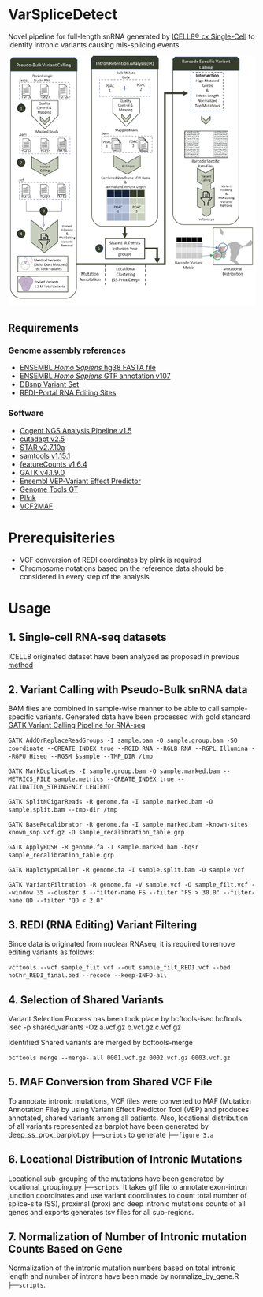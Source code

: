 # VarSpliceDetect
Novel pipeline for full-length snRNA generated by [ICELL8&reg; cx Single-Cell](https://www.takarabio.com/products/automation-systems/icell8-system-and-software/icell8-cx-single-cell-system) to identify intronic variants causing mis-splicing events.

![alt text](pipeline_updated.png)

## Requirements
### Genome assembly references
- [ENSEMBL _Homo Sapiens_ hg38 FASTA file](http://ftp.ensembl.org/pub/release-107/fasta/homo_sapiens/dna/Homo_sapiens.GRCh38.dna.primary_assembly.fa.gz)
- [ENSEMBL _Homo Sapiens_ GTF annotation v107](http://ftp.ensembl.org/pub/release-103/gtf/homo_sapiens/Homo_sapiens.GRCh38.107.gtf.gz)
- [DBsnp Variant Set](https://ftp.ncbi.nih.gov/snp/organisms/human_9606/VCF/)
- [REDI-Portal RNA Editing Sites](http://srv00.recas.ba.infn.it/webshare/ATLAS/donwload/TABLE1_hg38.txt.gz)
### Software
- [Cogent NGS Analysis Pipeline v1.5](https://www.takarabio.com/products/automation-systems/icell8-system-and-software/bioinformatics-tools/cogent-ngs-analysis-pipeline)
- [cutadapt v2.5](https://cutadapt.readthedocs.io/en/stable/)
- [STAR v2.7.10a](https://github.com/alexdobin/STAR)
- [samtools v1.15.1](https://www.htslib.org/)
- [featureCounts v1.6.4](https://cutadapt.readthedocs.io/en/stable/)
- [GATK v4.1.9.0](https://gatk.broadinstitute.org/hc/en-us)
- [Ensembl VEP-Variant Effect Predictor](https://github.com/Ensembl/ensembl-vep)
- [Genome Tools GT](http://genometools.org/tools/gt.html)
- [Pl!nk](https://zzz.bwh.harvard.edu/plink/)
- [VCF2MAF](https://github.com/mskcc/vcf2maf)

# Prerequisiteries
- VCF conversion of REDI coordinates by plink is required
- Chromosome notations based on the reference data should be considered in every step of the analysis

# Usage
## 1. Single-cell RNA-seq datasets
ICELL8 originated dataset have been analyzed as proposed in previous [method](https://github.com/UKHG-NIG/single-cell-cellenion-icell8#1-single-cell-rna-seq-datasets)

## 2. Variant Calling with Pseudo-Bulk snRNA data
BAM files are combined in sample-wise manner to be able to call sample-specific variants.
Generated data have been processed with gold standard [GATK Variant Calling Pipeline for RNA-seq](https://gatk.broadinstitute.org/hc/en-us/articles/360035531192-RNAseq-short-variant-discovery-SNPs-Indels-)

```Shell
GATK AddOrReplaceReadGroups -I sample.bam -O sample.group.bam -SO coordinate --CREATE_INDEX true --RGID RNA --RGLB RNA --RGPL Illumina --RGPU Hiseq --RGSM $sample --TMP_DIR /tmp
```
```Shell
GATK MarkDuplicates -I sample.group.bam -O sample.marked.bam --METRICS_FILE sample.metrics --CREATE_INDEX true --VALIDATION_STRINGENCY LENIENT
```
```Shell
GATK SplitNCigarReads -R genome.fa -I sample.marked.bam -O sample.split.bam --tmp-dir /tmp
```
```Shell
GATK BaseRecalibrator -R genome.fa -I sample.marked.bam -known-sites known_snp.vcf.gz -O sample_recalibration_table.grp
```
```Shell
GATK ApplyBQSR -R genome.fa -I sample.marked.bam -bqsr sample_recalibration_table.grp 
```
```Shell
GATK HaplotypeCaller -R genome.fa -I sample.split.bam -O sample.vcf
```
```Shell
GATK VariantFiltration -R genome.fa -V sample.vcf -O sample_filt.vcf --window 35 --cluster 3 --filter-name FS --filter "FS > 30.0" --filter-name QD --filter "QD < 2.0"
```

## 3. REDI (RNA Editing) Variant Filtering
Since data is originated from nuclear RNAseq, it is required to remove editing variants as follows:

```Shell
vcftools --vcf sample_flit.vcf --out sample_filt_REDI.vcf --bed noChr_REDI_final.bed --recode --keep-INFO-all
```
## 4. Selection of Shared Variants
Variant Selection Process has been took place by bcftools-isec 
bcftools isec -p shared_variants -Oz a.vcf.gz b.vcf.gz c.vcf.gz

Identified Shared variants are merged by bcftools-merge
```Shell
bcftools merge --merge- all 0001.vcf.gz 0002.vcf.gz 0003.vcf.gz
```
## 5. MAF Conversion from Shared VCF File
To annotate intronic mutations, VCF files were converted to MAF (Mutation Annotation File) by using Variant Effect Predictor Tool (VEP) and produces annotated, shared variants among all patients. Also, locational distribution of all variants represented as barplot have been generated by deep_ss_prox_barplot.py ```├──scripts``` to generate ```├──figure 3.a``` 

## 6. Locational Distribution of Intronic Mutations
Locational sub-grouping of the mutations have been generated by locational_grouping.py ```├──scripts```. It takes gtf file to annotate exon-intron junction coordinates and use variant coordinates to count total number of splice-site (SS), proximal (prox) and deep intronic mutations counts of all genes and exports generates tsv files for all sub-regions.

## 7. Normalization of Number of Intronic mutation Counts Based on Gene
Normalization of the intronic mutation numbers based on total intronic length and number of introns have been made by normalize_by_gene.R ```├──scripts```. 
